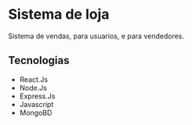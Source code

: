 # Sistema de loja

Sistema de vendas, para usuarios, e para vendedores.

## Tecnologias

* React.Js
* Node.Js
* Express.Js
* Javascript
* MongoBD
